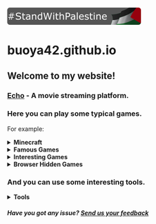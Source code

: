 [![StandWithPalestine](https://github.com/buoya42/buoya42.github.io/blob/main/StandWithPalestine.svg)](https://www.islamic-relief.org.uk/giving/appeals/palestine/)

# buoya42.github.io

## Welcome to my website!
### [Echo](https://buoya42.github.io/Echo) - A movie streaming platform.
### Here you can play some typical games.

For example:
<details>
<summary><strong>Minecraft</strong></summary>
<ul>
  <li><a href="https://buoya42.github.io/minecraft/1.2.6/">1.2.6</a></li>
  <li><a href="https://buoya42.github.io/minecraft/1.3/">1.3</a></li>
  <li><a href="https://buoya42.github.io/minecraft/1.5.2/">1.5.2</a></li>
  <li><a href="https://buoya42.github.io/minecraft/1.8%20all/">1.8 (singleplayer and multiplayer)</a></li>
  <li><a href="https://buoya42.github.io/minecraft/1.8/">1.8 (multiplayer only)</a></li>
  <li><a href="https://buoya42.github.io/minecraft/1.8%20international/">1.8 International (multiplayer only)</a></li>
</ul>
</details>

<details>
<summary><strong>Famous Games</strong></summary>
<ul>
  <li><a href="https://buoya42.github.io/famous-games/xtreme-good-guys-vs-bad">Xtreme Good guys VS. Bad</a></li>
  <li><a href="https://buoya42.github.io/famous-games/tap">Tap</a></li>
  <li><a href="https://buoya42.github.io/famous-games/wordle">Wordle</a></li>
  <li><a href="https://buoya42.github.io/famous-games/gd">Geometry Dash</a></li>
  <li><a href="https://buoya42.github.io/famous-games/8-ball-pool">8 Ball pool</a></li>
  <li><a href="https://buoya42.github.io/famous-games/snow-rider-3d">Snow Rider 3D</a></li>
  <li><a href="https://buoya42.github.io/famous-games/fnaf/1">FNaF 1</a></li>
  <li><a href="https://buoya42.github.io/famous-games/fnaf/2">FNaF 2</a></li>
  <li><a href="https://buoya42.github.io/famous-games/fnaf/3">FNaF 3</a></li>
  <li><a href="https://buoya42.github.io/famous-games/fnaf/4">FNaF 4</a></li>
  <li><a href="https://buoya42.github.io/famous-games/worldbox">WorldBox</a></li>
  <li><a href="https://buoya42.github.io/famous-games/bitlife">BitLife</a></li>
  <li><a href="https://buoya42.github.io/famous-games/cookie-clicker">Cookie Clicker</a></li>
  <li><a href="https://buoya42.github.io/famous-games/isaac">The Binding of Isaac: Wrath of the Lamb</a></li>
  <li><a href="https://buoya42.github.io/famous-games/ovo">OvO</a></li>
  <li><a href="https://buoya42.github.io/famous-games/pac-man">Pac-Man</a></li>
  <li><a href="https://buoya42.github.io/famous-games/alien-hominid">Alien Hominid</a></li>
  <li><a href="https://buoya42.github.io/famous-games/mario-bros">Mario Bros</a></li>
  <li><a href="https://buoya42.github.io/famous-games/monkey-mart">Monkey Mart</a></li>
  <li><a href="https://buoya42.github.io/famous-games/1v1-lol">1v1 LOL</a></li>
  <li><a href="https://buoya42.github.io/famous-games/backrooms-3d">Backrooms 3D</a></li>
  <li><a href="https://buoya42.github.io/famous-games/basket-random">Basket Random</a></li>
  <li><a href="https://buoya42.github.io/famous-games/boxel-rebound">Boxel Rebound</a></li>
  <li><a href="https://buoya42.github.io/famous-games/drive-mad">Drive Mad</a></li>
  <li><a href="https://buoya42.github.io/famous-games/rooftop-snipers">Rooftop Snipers</a></li>
  <li><a href="https://buoya42.github.io/famous-games/terraria">Terraria</a></li>
  <li><a href="https://buoya42.github.io/famous-games/among-us">Among Us</a></li>
  <details>
  <summary><strong>Pokemon</strong></summary>
<ul>
  <li><a href="https://buoya42.github.io/famous-games/pokemon/1">Part 1</a></li>
  <li><a href="https://buoya42.github.io/famous-games/pokemon/2">Part 2</a></li>
</ul>
</details>
  <details>
<summary><strong>Papa's</strong></summary>
<ul>
  <li><a href="https://buoya42.github.io/famous-games/papas/bakeria">Bakeria</a></li>
  <li><a href="https://buoya42.github.io/famous-games/papas/burgeria">Burgeria</a></li>
  <li><a href="https://buoya42.github.io/famous-games/papas/cheeseria">Cheeseria</a></li>
  <li><a href="https://buoya42.github.io/famous-games/papas/cupcakeria">Cupcakeria</a></li>
  <li><a href="https://buoya42.github.io/famous-games/papas/donuteria">Donuteria</a></li>
  <li><a href="https://buoya42.github.io/famous-games/papas/freezeria">Freezeria</a></li>
  <li><a href="https://buoya42.github.io/famous-games/papas/hotdoggeria">Hot Doggeria</a></li>
  <li><a href="https://buoya42.github.io/famous-games/papas/pastaria">Pastaria</a></li>
  <li><a href="https://buoya42.github.io/famous-games/papas/scooperia">Scooperia</a></li>
  <li><a href="https://buoya42.github.io/famous-games/papas/sushiria">Sushiria</a></li>
  <li><a href="https://buoya42.github.io/famous-games/papas/tacomia">Tacomia</a></li>
  <li><a href="https://buoya42.github.io/famous-games/papas/wingeria">Wingeria</a></li>
</ul>
</details>
  
</ul>
</details>

<details>
<summary><strong>Interesting Games</strong></summary>
<ul>
  <li><a href="https://buoya42.github.io/interesting-games/fnaw">FNaW (Five Nights at Winston's)</a></li>
  <li><a href="https://buoya42.github.io/interesting-games/bloxors">Bloxors</a></li>
  <li><a href="https://buoya42.github.io/interesting-games/dragon-maker">Dragon Maker</a></li>
  <li><a href="https://buoya42.github.io/interesting-games/fairy-tail-vs-one-piece">Fairy Tail VS. One Piece</a></li>
</ul>
</details>

<details>
<summary><strong>Browser Hidden Games</strong></summary>
<ul>
  <li><a href="https://buoya42.github.io/browser-hidden-games/surf">Microsoft Edge - Surf/Ski</a></li>
  <li><a href="https://buoya42.github.io/browser-hidden-games/t-rex">Google Chrome - T-Rex</a></li>
</ul>
</details>

### And you can use some interesting tools.

<details>
<summary><strong>Tools</strong></summary>
<ul>
  <li><a href="https://buoya42.github.io/tools/webcam">Webcam</a></li>
  <li><a href="https://buoya42.github.io/tools/screenshot">Screenshot</a></li>
  <li><a href="https://buoya42.github.io/tools/screen-recorder">Screen recorder</a></li>
  <li><a href="https://buoya42.github.io/tools/music-player">Music player</a></li>
</ul>
</details>

<h5>Have you got any issue? <a href="https://forms.gle/yKoSAmcGmJfGCedY6">Send us your feedback</a></h5>
